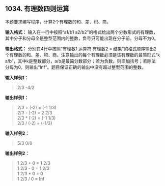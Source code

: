 ﻿## 1034. 有理数四则运算
本题要求编写程序，计算2个有理数的和、差、积、商。

**输入格式：**
输入在一行中按照“a1/b1 a2/b2”的格式给出两个分数形式的有理数，其中分子和分母全是整型范围内的整数，负号只可能出现在分子前，分母不为0。

**输出格式：**
分别在4行中按照“有理数1 运算符 有理数2 = 结果”的格式顺序输出2个有理数的和、差、积、商。注意输出的每个有理数必须是该有理数的最简形式“k a/b”，其中k是整数部分，a/b是最简分数部分；若为负数，则须加括号；若除法分母为0，则输出“Inf”。题目保证正确的输出中没有超过整型范围的整数。

**输入样例1：**
>2/3 -4/2

**输出样例1：**
>2/3 + (-2) = (-1 1/3)  
2/3 - (-2) = 2 2/3  
2/3 \* (-2) = (-1 1/3)  
2/3 / (-2) = (-1/3)  

**输入样例2：**
>5/3 0/6  

**输出样例2：**
>1 2/3 + 0 = 1 2/3  
1 2/3 - 0 = 1 2/3  
1 2/3 \* 0 = 0  
1 2/3 / 0 = Inf  